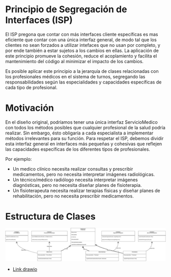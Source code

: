 # Principio de Segregación de Interfaces (ISP) 
El ISP pregona que contar con más interfaces cliente específicas es mas eficiente que contar con una única interfaz general, de modo tal que los clientes no sean forzados a utilizar intefaces que no usan por completo, y por ende también a estar sujetos a los cambios en ellas. La aplicación de este principio promueve la cohesión, reduce el acoplamiento y facilita el mantenimiento del código al minimizar el impacto de los cambios.

Es posible aplicar este principio a la jerarquía de clases relacionadas con los profesionales médicos en el sistema de turnos, segregando las responsabilidades según las especialidades y capacidades específicas de cada tipo de profesional.
 
# Motivación 

En el diseño original, podríamos tener una única interfaz ServicioMedico con todos los métodos posibles que cualquier profesional de la salud podría realizar. Sin embargo, ésto obligaría a cada especialista a implementar métodos irrelevantes para su función. Para respetar el ISP, debemos dividir esta interfaz general en interfaces más pequeñas y cohesivas que reflejen las capacidades específicas de los diferentes tipos de profesionales.

Por ejemplo:
+ Un medico clínico necesita realizar consultas y prescribir medicamentos, pero no necesita interpretar imágenes radiológicas.
+ Un técnico/médico radiólogo necesita interpretar imágenes diagnósticas, pero no necesita diseñar planes de fisioterapia.
+ Un fisioterapeuta necesita realizar terapias físicas y diseñar planes de rehabilitación, pero no necesita prescribir medicamentos.
  
# Estructura de Clases 

 ![Ejemplo ISP](imagenes/021_Parcial_1_SOLID_ISP.jpg)
 * [Link drawio](https://drive.google.com/file/d/1bpLAHIN75-rAq2f_ZS1Fsg5ckWt631E_/view?usp=sharing)
